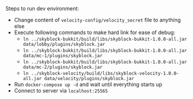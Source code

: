 Steps to run dev environment:

- Change content of `velocity-config/velocity_secret` file to anything else
- Execute following commands to make hard link for ease of debug:
    - `ln ../skyblock-bukkit/build/libs/skyblock-bukkit-1.0.0-all.jar data/lobby/plugins/skyblock.jar`
    - `ln ../skyblock-bukkit/build/libs/skyblock-bukkit-1.0.0-all.jar data/mc-1/plugins/skyblock.jar`
    - `ln ../skyblock-bukkit/build/libs/skyblock-bukkit-1.0.0-all.jar data/mc-2/plugins/skyblock.jar`
    - `ln ../skyblock-velocity/build/libs/skyblock-velocity-1.0.0-all.jar data/velocity/plugins/skyblock.jar`
- Run `docker-compose up -d` and wait until everything starts up
- Connect to server via `localhost:25565` 